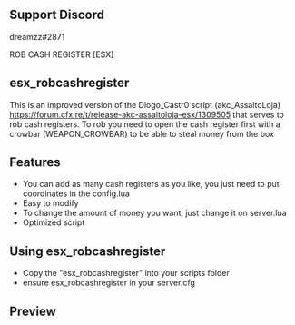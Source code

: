 ## Support Discord
dreamzz#2871

ROB CASH REGISTER [ESX]

## esx_robcashregister
This is an improved version of the Diogo_Castr0 script (akc_AssaltoLoja) https://forum.cfx.re/t/release-akc-assaltoloja-esx/1309505 that serves to rob cash registers.
To rob you need to open the cash register first with a crowbar (WEAPON_CROWBAR) to be able to steal money from the box

## Features
- You can add as many cash registers as you like, you just need to put coordinates in the config.lua
- Easy to modify
- To change the amount of money you want, just change it on server.lua
- Optimized script

## Using esx_robcashregister
- Copy the "esx_robcashregister" into your scripts folder
- ensure esx_robcashregister in your server.cfg

## Preview



